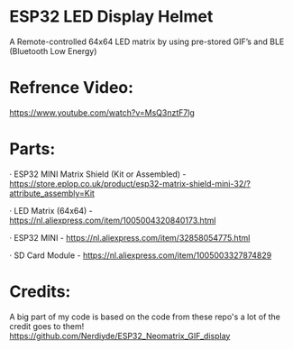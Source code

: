 # ESP32 LED Display Helmet
 A Remote-controlled 64x64 LED matrix by using pre-stored GIF’s and BLE (Bluetooth Low Energy)

# Refrence Video:
 https://www.youtube.com/watch?v=MsQ3nztF7lg
 
# Parts:
·	ESP32 MINI Matrix Shield (Kit or Assembled) - https://store.eplop.co.uk/product/esp32-matrix-shield-mini-32/?attribute_assembly=Kit

·	LED Matrix (64x64) - https://nl.aliexpress.com/item/1005004320840173.html

·	ESP32 MINI - https://nl.aliexpress.com/item/32858054775.html

·	SD Card Module - https://nl.aliexpress.com/item/1005003327874829



# Credits:
A big part of my code is based on the code from these repo's a lot of the credit goes to them!
https://github.com/Nerdiyde/ESP32_Neomatrix_GIF_display

